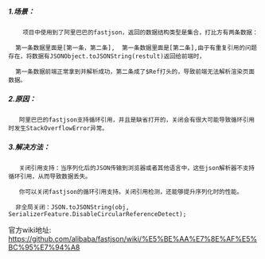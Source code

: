 ##### 1.场景：

```
    项目中使用到了阿里巴巴的fastjson，返回的数据结构类型是集合，打比方有两条数据：

  第一条数据里面是[第一条，第二条],  第一条数据里面是[第二条],由于有重复引用的问题存在，将数据有JSONObject.toJSONString(restult)返回给前端时，

  第一条数据前端正常拿到并解析成功，第二条成了$Ref打头的，导致前端无法解析渲染页面数据。

```

##### 2.原因：

```
   阿里巴巴的fastjson支持循环引用，并且是缺省打开的，关闭会有很大可能导致循环引用时发生StackOverflowError异常。
```

##### 3.解决方法：

```
   关闭引用支持：当序列化后的JSON传输到浏览器或者其他语言中，这些json解析器不支持循环引用，从而导致数据丢失。

   你可以关闭fastjson的循环引用支持。关闭引用检测，还能够提升序列化时的性能。

```

      非全局关闭：JSON.toJSONString(obj, SerializerFeature.DisableCircularReferenceDetect);

官方wiki地址:   https://github.com/alibaba/fastjson/wiki/%E5%BE%AA%E7%8E%AF%E5%BC%95%E7%94%A8



